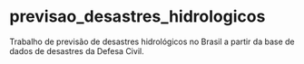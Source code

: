 # previsao_desastres_hidrologicos
Trabalho de previsão de desastres hidrológicos no Brasil a partir da base de dados de desastres da Defesa Civil.
